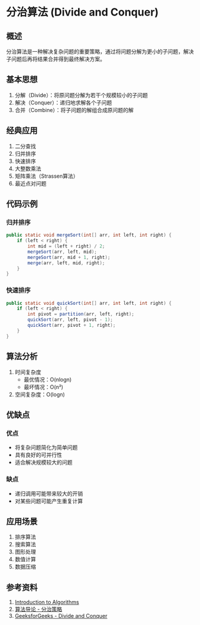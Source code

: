 # 分治算法 (Divide and Conquer)

## 概述
分治算法是一种解决复杂问题的重要策略，通过将问题分解为更小的子问题，解决子问题后再将结果合并得到最终解决方案。

## 基本思想
1. 分解（Divide）：将原问题分解为若干个规模较小的子问题
2. 解决（Conquer）：递归地求解各个子问题
3. 合并（Combine）：将子问题的解组合成原问题的解

## 经典应用
1. 二分查找
2. 归并排序
3. 快速排序
4. 大整数乘法
5. 矩阵乘法（Strassen算法）
6. 最近点对问题

## 代码示例
### 归并排序
```java
public static void mergeSort(int[] arr, int left, int right) {
    if (left < right) {
        int mid = (left + right) / 2;
        mergeSort(arr, left, mid);
        mergeSort(arr, mid + 1, right);
        merge(arr, left, mid, right);
    }
}
```

### 快速排序
```java
public static void quickSort(int[] arr, int left, int right) {
    if (left < right) {
        int pivot = partition(arr, left, right);
        quickSort(arr, left, pivot - 1);
        quickSort(arr, pivot + 1, right);
    }
}
```

## 算法分析
1. 时间复杂度
   - 最优情况：O(nlogn)
   - 最坏情况：O(n²)
2. 空间复杂度：O(logn)

## 优缺点
### 优点
- 将复杂问题简化为简单问题
- 具有良好的可并行性
- 适合解决规模较大的问题

### 缺点
- 递归调用可能带来较大的开销
- 对某些问题可能产生重复计算

## 应用场景
1. 排序算法
2. 搜索算法
3. 图形处理
4. 数值计算
5. 数据压缩

## 参考资料
1. [Introduction to Algorithms](https://mitpress.mit.edu/books/introduction-algorithms-fourth-edition)
2. [算法导论 - 分治策略](https://www.bookstack.cn/read/algorithm-4th/spilt.3.algorithm-c4.md)
3. [GeeksforGeeks - Divide and Conquer](https://www.geeksforgeeks.org/divide-and-conquer/)